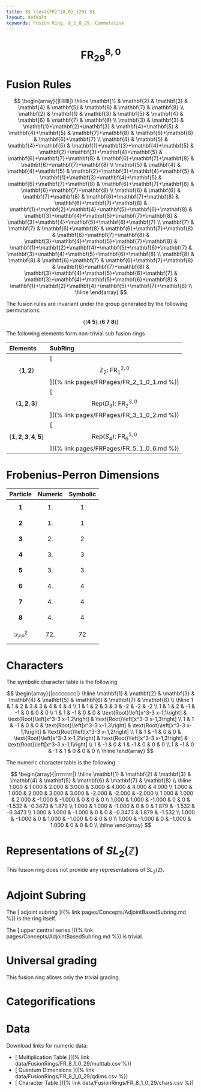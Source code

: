 ```yaml
---
title: $$ \text{FR}^{8,0}_{29} $$
layout: default
keywords: Fusion Ring, 8_1_0_29, Commutative
---
```

# $$ \text{FR}^{8,0}_{29} $$


# Fusion Rules

$$
\begin{array}{|llllllll|}
\hline
 \mathbf{1} & \mathbf{2} & \mathbf{3} & \mathbf{4} & \mathbf{5} & \mathbf{6} & \mathbf{7} & \mathbf{8} \\
 \mathbf{2} & \mathbf{1} & \mathbf{3} & \mathbf{5} & \mathbf{4} & \mathbf{6} & \mathbf{7} & \mathbf{8} \\
 \mathbf{3} & \mathbf{3} & \mathbf{1}+\mathbf{2}+\mathbf{3} & \mathbf{4}+\mathbf{5} & \mathbf{4}+\mathbf{5} & \mathbf{7}+\mathbf{8} & \mathbf{6}+\mathbf{8} & \mathbf{6}+\mathbf{7} \\
 \mathbf{4} & \mathbf{5} & \mathbf{4}+\mathbf{5} & \mathbf{1}+\mathbf{3}+\mathbf{4}+\mathbf{5} & \mathbf{2}+\mathbf{3}+\mathbf{4}+\mathbf{5} & \mathbf{6}+\mathbf{7}+\mathbf{8} & \mathbf{6}+\mathbf{7}+\mathbf{8} & \mathbf{6}+\mathbf{7}+\mathbf{8} \\
 \mathbf{5} & \mathbf{4} & \mathbf{4}+\mathbf{5} & \mathbf{2}+\mathbf{3}+\mathbf{4}+\mathbf{5} & \mathbf{1}+\mathbf{3}+\mathbf{4}+\mathbf{5} & \mathbf{6}+\mathbf{7}+\mathbf{8} & \mathbf{6}+\mathbf{7}+\mathbf{8} & \mathbf{6}+\mathbf{7}+\mathbf{8} \\
 \mathbf{6} & \mathbf{6} & \mathbf{7}+\mathbf{8} & \mathbf{6}+\mathbf{7}+\mathbf{8} & \mathbf{6}+\mathbf{7}+\mathbf{8} & \mathbf{1}+\mathbf{2}+\mathbf{4}+\mathbf{5}+\mathbf{6}+\mathbf{8} & \mathbf{3}+\mathbf{4}+\mathbf{5}+\mathbf{7}+\mathbf{8} & \mathbf{3}+\mathbf{4}+\mathbf{5}+\mathbf{6}+\mathbf{7} \\
 \mathbf{7} & \mathbf{7} & \mathbf{6}+\mathbf{8} & \mathbf{6}+\mathbf{7}+\mathbf{8} & \mathbf{6}+\mathbf{7}+\mathbf{8} & \mathbf{3}+\mathbf{4}+\mathbf{5}+\mathbf{7}+\mathbf{8} & \mathbf{1}+\mathbf{2}+\mathbf{4}+\mathbf{5}+\mathbf{6}+\mathbf{7} & \mathbf{3}+\mathbf{4}+\mathbf{5}+\mathbf{6}+\mathbf{8} \\
 \mathbf{8} & \mathbf{8} & \mathbf{6}+\mathbf{7} & \mathbf{6}+\mathbf{7}+\mathbf{8} & \mathbf{6}+\mathbf{7}+\mathbf{8} & \mathbf{3}+\mathbf{4}+\mathbf{5}+\mathbf{6}+\mathbf{7} & \mathbf{3}+\mathbf{4}+\mathbf{5}+\mathbf{6}+\mathbf{8} & \mathbf{1}+\mathbf{2}+\mathbf{4}+\mathbf{5}+\mathbf{7}+\mathbf{8} \\
\hline
\end{array}
$$


The fusion rules are invariant under the group generated by the following permutations:

$$ \{(\mathbf{4} \  \mathbf{5}), (\mathbf{6} \  \mathbf{7} \  \mathbf{8})\} $$


The following elements form non-trivial sub fusion rings

| Elements | SubRing |
| :------ | :------ |
| $$ \{\mathbf{1},\mathbf{2}\} $$ | [ $$ \mathbb{Z}_2:\ \text{FR}^{2,0}_{1} $$ ]({% link pages/FRPages/FR_2_1_0_1.md %}) |
| $$ \{\mathbf{1},\mathbf{2},\mathbf{3}\} $$ | [ $$ \left.\text{Rep(}D_3\right):\ \text{FR}^{3,0}_{2} $$ ]({% link pages/FRPages/FR_3_1_0_2.md %}) |
| $$ \{\mathbf{1},\mathbf{2},\mathbf{3},\mathbf{4},\mathbf{5}\} $$ | [ $$ \left.\text{Rep(}S_4\right):\ \text{FR}^{5,0}_{6} $$ ]({% link pages/FRPages/FR_5_1_0_6.md %}) |

# Frobenius-Perron Dimensions

| Particle | Numeric | Symbolic |
| :------ | :------ | :------ |
| $$ \mathbf{1} $$ | $$ 1. $$ | $$ 1 $$ |
| $$ \mathbf{2} $$ | $$ 1. $$ | $$ 1 $$ |
| $$ \mathbf{3} $$ | $$ 2. $$ | $$ 2 $$ |
| $$ \mathbf{4} $$ | $$ 3. $$ | $$ 3 $$ |
| $$ \mathbf{5} $$ | $$ 3. $$ | $$ 3 $$ |
| $$ \mathbf{6} $$ | $$ 4. $$ | $$ 4 $$ |
| $$ \mathbf{7} $$ | $$ 4. $$ | $$ 4 $$ |
| $$ \mathbf{8} $$ | $$ 4. $$ | $$ 4 $$ |
| $$ \mathcal{D}_{FP}^2 $$ | $$ 72. $$ | $$ 72 $$ |

# Characters

The symbolic character table is the following

$$
\begin{array}{|cccccccc|}
\hline
 \mathbf{1} & \mathbf{2} & \mathbf{3} & \mathbf{4} & \mathbf{5} & \mathbf{6} & \mathbf{7} & \mathbf{8} \\
\hline
 1 & 1 & 2 & 3 & 3 & 4 & 4 & 4 \\
 1 & 1 & 2 & 3 & 3 & -2 & -2 & -2 \\
 1 & 1 & 2 & -1 & -1 & 0 & 0 & 0 \\
 1 & 1 & -1 & 0 & 0 & \text{Root}\left[x^3-3 x-1,1\right] & \text{Root}\left[x^3-3 x-1,2\right] & \text{Root}\left[x^3-3 x-1,3\right] \\
 1 & 1 & -1 & 0 & 0 & \text{Root}\left[x^3-3 x-1,3\right] & \text{Root}\left[x^3-3 x-1,1\right] & \text{Root}\left[x^3-3 x-1,2\right] \\
 1 & 1 & -1 & 0 & 0 & \text{Root}\left[x^3-3 x-1,2\right] & \text{Root}\left[x^3-3 x-1,3\right] & \text{Root}\left[x^3-3 x-1,1\right] \\
 1 & -1 & 0 & 1 & -1 & 0 & 0 & 0 \\
 1 & -1 & 0 & -1 & 1 & 0 & 0 & 0 \\
\hline
\end{array}
$$

The numeric character table is the following

$$
\begin{array}{|rrrrrrrr|}
\hline
 \mathbf{1} & \mathbf{2} & \mathbf{3} & \mathbf{4} & \mathbf{5} & \mathbf{6} & \mathbf{7} & \mathbf{8} \\
\hline
 1.000 & 1.000 & 2.000 & 3.000 & 3.000 & 4.000 & 4.000 & 4.000 \\
 1.000 & 1.000 & 2.000 & 3.000 & 3.000 & -2.000 & -2.000 & -2.000 \\
 1.000 & 1.000 & 2.000 & -1.000 & -1.000 & 0 & 0 & 0 \\
 1.000 & 1.000 & -1.000 & 0 & 0 & -1.532 & -0.3473 & 1.879 \\
 1.000 & 1.000 & -1.000 & 0 & 0 & 1.879 & -1.532 & -0.3473 \\
 1.000 & 1.000 & -1.000 & 0 & 0 & -0.3473 & 1.879 & -1.532 \\
 1.000 & -1.000 & 0 & 1.000 & -1.000 & 0 & 0 & 0 \\
 1.000 & -1.000 & 0 & -1.000 & 1.000 & 0 & 0 & 0 \\
\hline
\end{array}
$$

# Representations of $SL_2(\mathbb{Z})$

This fusion ring does not provide any representations of $SL_2(\mathbb{Z}).$

# Adjoint Subring

The [ adjoint subring ]({% link pages/Concepts/AdjointBasedSubring.md %}) is the ring itself.

The [ upper central series ]({% link pages/Concepts/AdjointBasedSubring.md %}) is trivial.

# Universal grading

This fusion ring allows only the trivial grading.

# Categorifications



# Data

Download links for numeric data:

* [ Multiplication Table ]({% link data/FusionRings/FR_8_1_0_29/multtab.csv %})
* [ Quantum Dimensions ]({% link data/FusionRings/FR_8_1_0_29/qdims.csv %})
* [ Character Table ]({% link data/FusionRings/FR_8_1_0_29/chars.csv %})